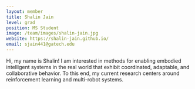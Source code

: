 ```yaml
---
layout: member
title: Shalin Jain
level: grad
position: MS Student
image: /team/images/shalin-jain.jpg
website: https://shalin-jain.github.io/
email: sjain441@gatech.edu
---
```


Hi, my name is Shalin! I am interested in methods for enabling embodied intelligent systems in the real world that exhibit coordinated, adaptable, and collaborative behavior. To this end, my current research centers around reinforcement learning and multi-robot systems.
